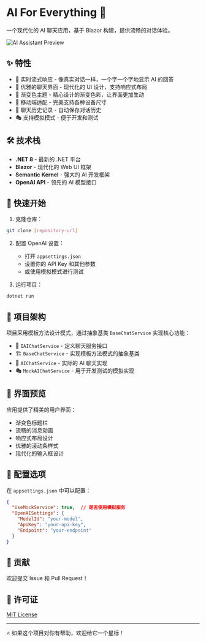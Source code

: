 # AI For Everything 🤖

一个现代化的 AI 聊天应用，基于 Blazor 构建，提供流畅的对话体验。

![AI Assistant Preview](docs/images/preview.png)

## ✨ 特性

- 🚀 实时流式响应 - 像真实对话一样，一个字一个字地显示 AI 的回答
- 💬 优雅的聊天界面 - 现代化的 UI 设计，支持响应式布局
- 🎨 渐变色主题 - 精心设计的渐变色彩，让界面更加生动
- 📱 移动端适配 - 完美支持各种设备尺寸
- 🔄 聊天历史记录 - 自动保存对话历史
- 🎭 支持模拟模式 - 便于开发和测试

## 🛠️ 技术栈

- **.NET 8** - 最新的 .NET 平台
- **Blazor** - 现代化的 Web UI 框架
- **Semantic Kernel** - 强大的 AI 开发框架
- **OpenAI API** - 领先的 AI 模型接口

## 🚀 快速开始

1. 克隆仓库：
```bash
git clone [repository-url]
```

2. 配置 OpenAI 设置：
   - 打开 `appsettings.json`
   - 设置你的 API Key 和其他参数
   - 或使用模拟模式进行测试

3. 运行项目：
```bash
dotnet run
```

## 🎯 项目架构

项目采用模板方法设计模式，通过抽象基类 `BaseChatService` 实现核心功能：

- 📝 `IAIChatService` - 定义聊天服务接口
- 🏗️ `BaseChatService` - 实现模板方法模式的抽象基类
- 🤖 `AIChatService` - 实际的 AI 聊天实现
- 🎭 `MockAIChatService` - 用于开发测试的模拟实现

## 🎨 界面预览

应用提供了精美的用户界面：

- 渐变色标题栏
- 流畅的消息动画
- 响应式布局设计
- 优雅的滚动条样式
- 现代化的输入框设计

## 🔧 配置选项

在 `appsettings.json` 中可以配置：

```json
{
  "UseMockService": true,  // 是否使用模拟服务
  "OpenAISettings": {
    "ModelId": "your-model",
    "ApiKey": "your-api-key",
    "Endpoint": "your-endpoint"
  }
}
```

## 🤝 贡献

欢迎提交 Issue 和 Pull Request！

## 📄 许可证

[MIT License](LICENSE)

---

⭐ 如果这个项目对你有帮助，欢迎给它一个星标！ 